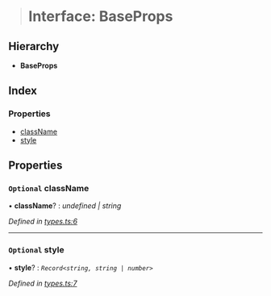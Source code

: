 > # Interface: BaseProps

## Hierarchy

* **BaseProps**

## Index

### Properties

* [className](_types_.baseprops.md#optional-classname)
* [style](_types_.baseprops.md#optional-style)

## Properties

### `Optional` className

• **className**? : *undefined | string*

*Defined in [types.ts:6](https://github.com/polkadot-js/ui/blob/874d297/packages/react-qr/src/types.ts#L6)*

___

### `Optional` style

• **style**? : *`Record<string, string | number>`*

*Defined in [types.ts:7](https://github.com/polkadot-js/ui/blob/874d297/packages/react-qr/src/types.ts#L7)*